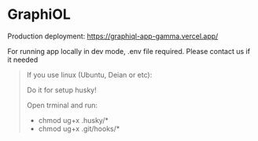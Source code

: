 # GraphiOL

Production deployment:
https://graphiql-app-gamma.vercel.app/

For running app locally in dev mode, .env file required. Please contact us if it needed

> If you use linux (Ubuntu, Deian or etc):
>
> Do it for setup husky!
>
> Open trminal and run:
>
> - chmod ug+x .husky/\*
> - chmod ug+x .git/hooks/\*
